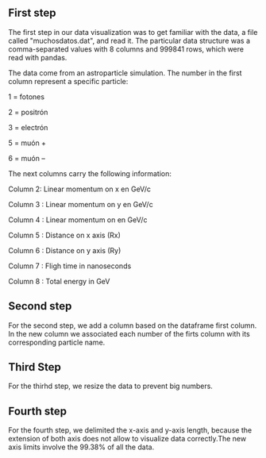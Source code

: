 
## First step


The first step in our data visualization was to get familiar with the data, a file called "muchosdatos.dat", and read it. The particular data structure was a comma-separated values with 8 columns and 999841 rows, which were read with pandas.

The data come from an astroparticle simulation. The number in the first column represent a specific particle:

1 = fotones

2 = positrón

3 = electrón

5 = muón +

6 = muón –

The next columns carry the following information:

Column 2: Linear momentum on x en GeV/c

Column 3 : Linear momentum on y en GeV/c

Column 4 : Linear momentum on en GeV/c

Column 5 : Distance on x axis (Rx)

Column 6 : Distance on y axis (Ry)

Column 7 : Fligh time in nanoseconds

Column 8 : Total energy in GeV

## Second step

For the second step, we add a column based on the dataframe first column. In the new column we associated each number of the firts column with its corresponding particle name.

## Third Step

For the thirhd step, we resize the data to prevent big numbers.

## Fourth step

For the fourth step, we delimited the x-axis and y-axis length, because the extension of both axis does not allow to visualize data correctly.The new axis limits involve the 99.38% of all the data.
